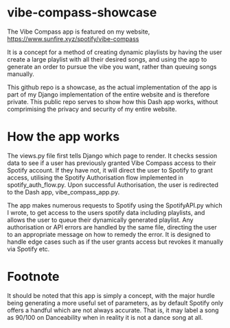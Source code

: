 # vibe-compass-showcase
The Vibe Compass app is featured on my website, https://www.sunfire.xyz/spotify/vibe-compass

It is a concept for a method of creating dynamic playlists by having the user create a large playlist with all their desired songs, and using the app to generate an order to pursue the vibe you want, rather than queuing songs manually.

This github repo is a showcase, as the actual implementation of the app is part of my Django implementation of the entire website and is therefore private. This public repo serves to show how this Dash app works, without comprimising the privacy and security of my entire website.

# How the app works
The views.py file first tells Django which page to render. It checks session data to see if a user has previously granted Vibe Compass access to their Spotify account. If they have not, it will direct the user to Spotify to grant access, utilising the Spotify Authorisation flow implemented in spotify_auth_flow.py. Upon successful Authorisation, the user is redirected to the Dash app, vibe_compass_app.py.

The app makes numerous requests to Spotify using the SpotifyAPI.py which I wrote, to get access to the users spotify data including playlists, and allows the user to queue their dynamically generated playlist.
Any authorisation or API errors are handled by the same file, directing the user to an appropriate message on how to remedy the error. It is designed to handle edge cases such as if the user grants access but revokes it manually via Spotify etc.

# Footnote
It should be noted that this app is simply a concept, with the major hurdle being generating a more useful set of parameters, as by default Spotify only offers a handful which are not always accurate. That is, it may label a song as 90/100 on Danceability when in reality it is not a dance song at all.
